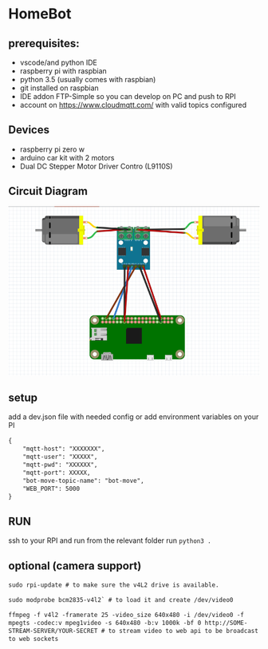 # HomeBot

## prerequisites:
- vscode/and python IDE
- raspberry pi with raspbian
- python 3.5 (usually comes with raspbian)
- git installed on raspbian
- IDE addon FTP-Simple so you can develop on PC and push to RPI
- account on https://www.cloudmqtt.com/ with valid topics configured


## Devices
- raspberry pi zero w
- arduino car kit with 2 motors
- Dual DC Stepper Motor Driver Contro (L9110S)

## Circuit Diagram
![Circuit](https://github.com/AmirSasson/HomeBot/blob/dev/images/motors.png)


## setup
add a dev.json file with needed config or add environment variables on your PI
```
{
    "mqtt-host": "XXXXXXX",
    "mqtt-user": "XXXXX",
    "mqtt-pwd": "XXXXXX",
    "mqtt-port": XXXXX,
    "bot-move-topic-name": "bot-move",
    "WEB_PORT": 5000
}
```

## RUN
ssh to your RPI and run from the relevant folder run `python3 .`


## optional (camera support)

```
sudo rpi-update # to make sure the v4L2 drive is available.
```

```
sudo modprobe bcm2835-v4l2` # to load it and create /dev/video0
```

```
ffmpeg -f v4l2 -framerate 25 -video_size 640x480 -i /dev/video0 -f mpegts -codec:v mpeg1video -s 640x480 -b:v 1000k -bf 0 http://SOME-STREAM-SERVER/YOUR-SECRET # to stream video to web api to be broadcast to web sockets
```
